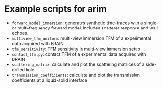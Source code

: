 Example scripts for arim
========================

- ``forward_model_immersion``: generates synthetic time-traces with a single- or multi-frequency forward model. Includes scatterer response and wall echoes.
- ``multiview_tfm_uniform``: multi-view immersion TFM of a experimental data acquired with BRAIN
- ``tfm_sensitivity``: TFM sensitivity in multi-view immersion setup
- ``contact_tfm.py``: contact TFM of a experimental data acquired with BRAIN
- ``scattering_matrix``: calculate and plot the scattering matrices of a side-drilled hole
- ``transmission_coefficients``: calculate and plot the transmission coefficients at a liquid-solid interface
